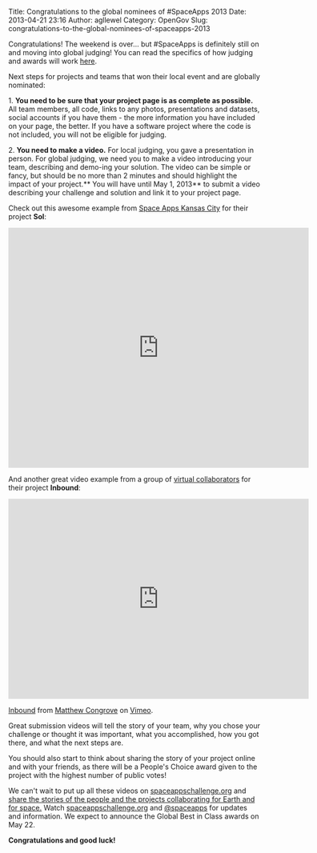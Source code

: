 Title: Congratulations to the global nominees of #SpaceApps 2013
Date: 2013-04-21 23:16
Author: agllewel
Category: OpenGov
Slug: congratulations-to-the-global-nominees-of-spaceapps-2013

Congratulations! The weekend is over... but \#SpaceApps is definitely
still on and moving into global judging! You can read the specifics of
how judging and awards will work [here][].

Next steps for projects and teams that won their local event and are
globally nominated:

​1. **You need to be sure that your project page is as complete as
possible.** All team members, all code, links to any photos,
presentations and datasets, social accounts if you have them - the more
information you have included on your page, the better. If you have a
software project where the code is not included, you will not be
eligible for judging.

​2. **You need to make a video.** For local judging, you gave a
presentation in person. For global judging, we need you to make a video
introducing your team, describing and demo-ing your solution. The video
can be simple or fancy, but should be no more than 2 minutes and should
highlight the impact of your project.** You will have until May 1,
2013** to submit a video describing your challenge and solution and link
it to your project page.

Check out this awesome example from [Space Apps Kansas City][] for their
project **Sol**:

<iframe src="http://www.youtube.com/embed/ryYyrNJvw4w" height="480" width="600" allowfullscreen frameborder="0"></iframe>

And another great video example from a group of [virtual
collaborators][] for their project **Inbound**:

<iframe src="http://player.vimeo.com/video/64515087?byline=0&amp;portrait=0&amp;color=ff9933" height="400" width="600" allowfullscreen frameborder="0"></iframe>

[Inbound][] from [Matthew Congrove][] on [Vimeo][].

Great submission videos will tell the story of your team, why you chose
your challenge or thought it was important, what you accomplished, how
you got there, and what the next steps are.

You should also start to think about sharing the story of your project
online and with your friends, as there will be a People's Choice award
given to the project with the highest number of public votes!

We can't wait to put up all these videos on [spaceappschallenge.org][]
and [share the stories of the people and the projects collaborating for
Earth and for space.][] Watch [spaceappschallenge.org][] and
[@spaceapps][] for updates and information. We expect to announce the
Global Best in Class awards on May 22.

**Congratulations and good luck!**

 

 

  [here]: http://open.nasa.gov/blog/2013/04/19/spaceapps-judging-and-awards/
  [Space Apps Kansas City]: http://spaceappschallenge.org/location/kansas-city/
  [virtual collaborators]: http://spaceappschallenge.org/location/virtual/
  [Inbound]: http://vimeo.com/64515087
  [Matthew Congrove]: http://vimeo.com/mcongrove
  [Vimeo]: http://vimeo.com
  [spaceappschallenge.org]: http://spaceappschallenge.org/
  [share the stories of the people and the projects collaborating for
  Earth and for space.]: http://storify.com/heatherleson/space-app-snapshots
  [@spaceapps]: https://twitter.com/spaceapps
